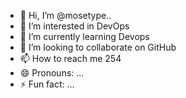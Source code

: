 - 👋 Hi, I’m @mosetype..
- 👀 I’m interested in DevOps
- 🌱 I’m currently learning Devops
- 💞️ I’m looking to collaborate on GitHub
- 📫 How to reach me 254 
- 😄 Pronouns: ...
- ⚡ Fun fact: ...

<!---
mosetype/mosetype is a ✨ special ✨ repository because its `README.md` (this file) appears on your GitHub profile.
You can click the Preview link to take a look at your changes.
--->
